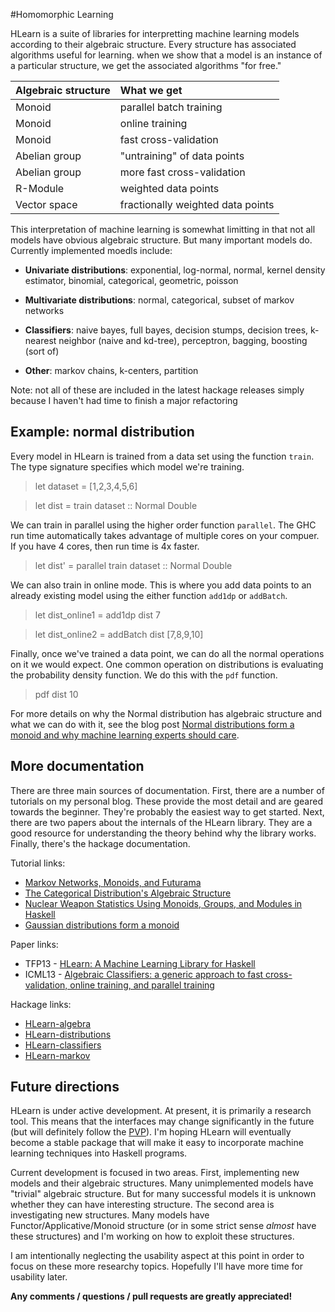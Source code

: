 #Homomorphic Learning

HLearn is a suite of libraries for interpretting machine learning models according to their algebraic structure.  Every structure has associated algorithms useful for learning.  when we show that a model is an instance of a particular structure, we get the associated algorithms "for free."

| Algebraic structure | What we get |
|:-----------|:------------|
| Monoid | parallel batch training |
| Monoid     | online training    |
| Monoid     |  fast cross-validation  |
| Abelian group | "untraining" of data points |
| Abelian group | more fast cross-validation |
| R-Module    | weighted data points |
| Vector space | fractionally weighted data points |

This interpretation of machine learning is somewhat limitting in that not all models have obvious algebraic structure.  But many important models do.  Currently implemented moedls include:

* **Univariate distributions**: exponential, log-normal, normal, kernel density estimator, binomial, categorical, geometric, poisson

* **Multivariate distributions**:  normal, categorical, subset of markov networks

* **Classifiers**: naive bayes, full bayes, decision stumps, decision trees, k-nearest neighbor (naive and kd-tree), perceptron, bagging, boosting (sort of)

* **Other**: markov chains, k-centers, partition

Note: not all of these are included in the latest hackage releases simply because I haven't had time to finish a major refactoring

## Example: normal distribution

Every model in HLearn is trained from a data set using the function `train`.  The type signature specifies which model we're training.

> let dataset =  [1,2,3,4,5,6]

> let dist = train dataset :: Normal Double

We can train in parallel using the higher order function `parallel`.  The GHC run time automatically takes advantage of multiple cores on your compuer.  If you have 4 cores, then run time is 4x faster.

> let dist' = parallel train dataset :: Normal Double

We can also train in online mode.  This is where you add data points to an already existing model using the either function `add1dp` or `addBatch`.

> let dist_online1 = add1dp dist 7

> let dist_online2 = addBatch dist [7,8,9,10]

Finally, once we've trained a data point, we can do all the normal operations on it we would expect.  One common operation on distributions is evaluating the probability density function.  We do this with the `pdf` function.

> pdf dist 10

For more details on why the Normal distribution has algebraic structure and what we can do with it, see the blog post [Normal distributions form a monoid and why machine learning experts should care](http://izbicki.me/blog/gausian-distributions-are-monoids).

## More documentation

There are three main sources of documentation.  First, there are a number of tutorials on my personal blog.  These provide the most detail and are geared towards the beginner.  They're probably the easiest way to get started.  Next, there are two papers about the internals of the HLearn library.  They are a good resource for understanding the theory behind why the library works.  Finally, there's the hackage documentation.  

Tutorial links:

* [Markov Networks, Monoids, and Futurama](http://izbicki.me/blog/markov-networks-monoids-and-futurama)
* [The Categorical Distribution's Algebraic Structure](http://izbicki.me/blog/the-categorical-distributions-algebraic-structure)
* [Nuclear Weapon Statistics Using Monoids, Groups, and Modules in Haskell](http://izbicki.me/blog/nuclear-weapon-statistics-using-monoids-groups-and-modules-in-haskell)
* [Gaussian distributions form a monoid](http://izbicki.me/blog/gausian-distributions-are-monoids)

Paper links:

* TFP13 - [HLearn: A Machine Learning Library for Haskell](http://izbicki.me/public/papers/tfp2013-hlearn-a-machine-learning-library-for-haskell.pdf)
* ICML13 - [Algebraic Classifiers: a generic approach to fast cross-validation, online training, and parallel training](http://izbicki.me/public/papers/icml2013-algebraic-classifiers.pdf)

Hackage links:

* [HLearn-algebra](http://hackage.haskell.org/package/HLearn-algebra)
* [HLearn-distributions](http://hackage.haskell.org/package/HLearn-distributions)
* [HLearn-classifiers](http://hackage.haskell.org/package/HLearn-classifiers)
* [HLearn-markov](http://hackage.haskell.org/package/HLearn-markov)


## Future directions

HLearn is under active development.  At present, it is primarily a research tool.  This means that the interfaces may change significantly in the future (but will definitely follow the [PVP](http://www.haskell.org/haskellwiki/Package_versioning_policy)).  I'm hoping HLearn will eventually become a stable package that will make it easy to incorporate machine learning techniques into Haskell programs.

Current development is focused in two areas.  First, implementing new models and their algebraic structures.  Many unimplemented models have "trivial" algebraic structure.  But for many successful models it is unknown whether they can have interesting structure.  The second area is investigating new structures.  Many models have Functor/Applicative/Monoid structure (or in some strict sense *almost* have these structures) and I'm working on how to exploit these structures.

I am intentionally neglecting the usability aspect at this point in order to focus on these more researchy topics.  Hopefully I'll have more time for usability later.

**Any comments / questions / pull requests are greatly appreciated!**
